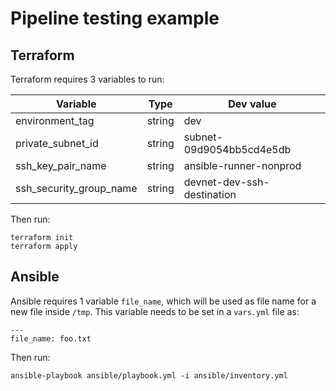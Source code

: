 # Pipeline testing example

## Terraform

Terraform requires 3 variables to run:

| Variable | Type | Dev value |
| --- | --- | --- |
| environment_tag | string | dev |
| private_subnet_id | string | subnet-09d9054bb5cd4e5db |
| ssh_key_pair_name | string | ansible-runner-nonprod |
| ssh_security_group_name | string | devnet-dev-ssh-destination |

Then run:

```
terraform init
terraform apply
```

## Ansible

Ansible requires 1 variable `file_name`, which will be used as file name for a new file inside `/tmp`. This variable needs to be set in a `vars.yml` file as:

```
---
file_name: foo.txt
```

Then run:

```
ansible-playbook ansible/playbook.yml -i ansible/inventory.yml
```
